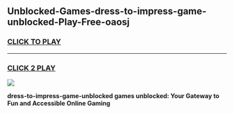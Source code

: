 
## Unblocked-Games-dress-to-impress-game-unblocked-Play-Free-oaosj
<h3>
<a href="https://premium76.site?title=dress-to-impress-game-unblocked&ref=10A">CLICK TO PLAY</a></h3>
<hr>

<h3>
<a href="https://premium76.site?title=dress-to-impress-game-unblocked&ref=10A">CLICK 2 PLAY</a>
  
</h3>

<a href="https://premium76.site?title=dress-to-impress-game-unblocked&ref=10A"><img src="https://clearcache.store/games.png"></a>


**dress-to-impress-game-unblocked games unblocked: Your Gateway to Fun and Accessible Online Gaming**
